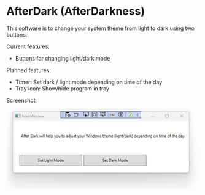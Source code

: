 AfterDark (AfterDarkness)
=========================

This software is to change your system theme from light to dark using two buttons.

Current features:
- Buttons for changing light/dark mode

Planned features:
- Timer: Set dark / light mode depending on time of the day
- Tray icon: Show/hide program in tray

Screenshot:
![screenshot.png](screenshot.png)
